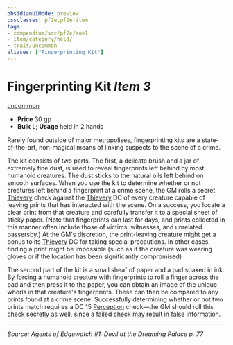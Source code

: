 ```yaml
---
obsidianUIMode: preview
cssclasses: pf2e,pf2e-item
tags:
- compendium/src/pf2e/aoe1
- item/category/held/
- trait/uncommon
aliases: ["Fingerprinting Kit"]
---
```

# Fingerprinting Kit *Item 3*  
[uncommon](rules/traits/uncommon.md "Uncommon Rarity Trait")  

- **Price** 30 gp
- **Bulk** L; **Usage** held in 2 hands

Rarely found outside of major metropolises, fingerprinting kits are a state-of-the-art, non-magical means of linking suspects to the scene of a crime.

The kit consists of two parts. The first, a delicate brush and a jar of extremely fine dust, is used to reveal fingerprints left behind by most humanoid creatures. The dust sticks to the natural oils left behind on smooth surfaces. When you use the kit to determine whether or not creatures left behind a fingerprint at a crime scene, the GM rolls a secret [Thievery](compendium/skills.md#Thievery) check against the [Thievery](compendium/skills.md#Thievery) DC of every creature capable of leaving prints that has interacted with the scene. On a success, you locate a clear print from that creature and carefully transfer it to a special sheet of sticky paper. (Note that fingerprints can last for days, and prints collected in this manner often include those of victims, witnesses, and unrelated passersby.) At the GM's discretion, the print-leaving creature might get a bonus to its [Thievery](compendium/skills.md#Thievery) DC for taking special precautions. In other cases, finding a print might be impossible (such as if the creature was wearing gloves or if the location has been significantly compromised)

The second part of the kit is a small sheaf of paper and a pad soaked in ink. By forcing a humanoid creature with fingerprints to roll a finger across the pad and then press it to the paper, you can obtain an image of the unique whorls in that creature's fingerprints. These can then be compared to any prints found at a crime scene. Successfully determining whether or not two prints match requires a DC 15 [Perception](compendium/skills.md#Perception) check—the GM should roll this check secretly as well, since a failed check may result in false information.


---
*Source: Agents of Edgewatch #1: Devil at the Dreaming Palace p. 77*
